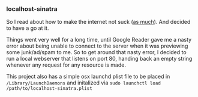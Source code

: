 ### localhost-sinatra

So I read about how to make the internet not suck ([as much](http://someonewhocares.org/hosts/)).
And decided to have a go at it.

Things went very well for a long time, until Google Reader gave me a nasty error about being unable to connect to the server when it was previewing some junk/ad/spam to me.
So to get around that nasty error, I decided to run a local webserver that listens on port 80, handing back an empty string whenever any request for any resource is made.

This project also has a simple osx launchd plist file to be placed in ```/Library/LaunchDaemons```
and initalized via ```sudo launchctl load /path/to/localhost-sinatra.plist```